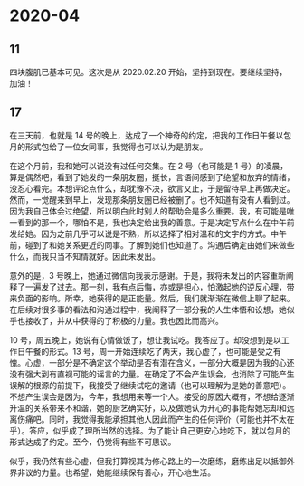 # 2020-04

## 11

四块腹肌已基本可见。这次是从 2020.02.20 开始，坚持到现在。要继续坚持，加油！

## 17

在三天前，也就是 14 号的晚上，达成了一个神奇的约定，把我的工作日午餐以包月的形式包给了一位女同事，我觉得也可以认为是朋友。

在这个月前，我和她可以说没有过任何交集。在 2 号（也可能是 1 号）的凌晨，算是偶然吧，看到了她发的一条朋友圈，挺长，言语间感到了绝望和放弃的情绪，没忍心看完。本想评论点什么，却犹豫不决，欲言又止，于是留待早上再做决定。然而，一觉醒来到早上，发现那条朋友圈已经被删了。也不知道有没有人看到过。因为我自己体会过绝望，所以明白此时别人的帮助会是多么重要。我，有可能是唯一看到的那一个，哪怕不是，我也决定给出我的善意。于是决定写点什么在中午前发给她。因为之前几乎可以说是不熟，所以选择了相对温和的文字的方式。中午前，碰到了和她关系更近的同事。了解到她们也知道了。沟通后确定由她们来做些什么，而我只当不知情就好。因此未发出。

意外的是，3 号晚上，她通过微信向我表示感谢。于是，我将未发出的内容重新阐释了一遍发了过去。那一刻，我有点后悔，亦或是担心，怕激起她的逆反心理，带来负面的影响。所幸，她获得的是正能量。然后，我们就渐渐在微信上聊了起来。在后续对很多事的看法和沟通过程中，我阐释了一部分我的人生体悟和设想，她似乎也接收了，并从中获得的了积极的力量。我也因此而高兴。

10 号，周五晚上，她说有心情做饭了，想让我试吃。我答应了。却没想到是以工作日午餐的形式。13 号，周一开始连续吃了两天，我心虚了，也可能是受之有愧。心虚，一部分是不确定这个举动是否有潜在含义，一部分大概是因为我的心还没有强大到有直视可能的谣言的力量。在确定了不会产生误会，也消除了可能产生误解的根源的前提下，我接受了继续试吃的邀请（也可以理解为是她的善意吧）。不想产生误会是因为，今年，我想用来等一个人。接受的原因大概有，不想给逐渐升温的关系带来不和谐，她的厨艺确实好，以及做她认为开心的事能帮她忘却和远离伤痛吧。同时，我觉得我能承担其他人因此而产生的任何评价（可能也并不太在乎）。答应，似乎成了理所当然的选择。为了能让自己更安心地吃下，就以包月的形式达成了约定。至今，仍觉得有些不可思议。

似乎，我仍然有些心虚，但我打算视其为修心路上的一次磨练，磨练出足以抵御外界非议的力量。也希望，她能继续保有善心，开心地生活。
